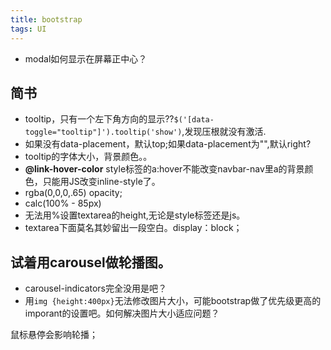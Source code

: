 ```yaml
---
title: bootstrap
tags: UI
---
```




+ modal如何显示在屏幕正中心？

## 简书
+ tooltip，只有一个左下角方向的显示??`$('[data-toggle="tooltip"]').tooltip('show')`,发现压根就没有激活.
+ 如果没有data-placement，默认top;如果data-placement为"",默认right?
+ tooltip的字体大小，背景颜色。。
+ **@link-hover-color**   style标签的a:hover不能改变navbar-nav里a的背景颜色，只能用JS改变inline-style了。
+ rgba(0,0,0,.65) opacity;
+ calc(100% - 85px)
+ 无法用%设置textarea的height,无论是style标签还是js。
+ textarea下面莫名其妙留出一段空白。display：block；


## 试着用carousel做轮播图。

+ carousel-indicators完全没用是吧？
+ 用`img {height:400px}`无法修改图片大小，可能bootstrap做了优先级更高的imporant的设置吧。如何解决图片大小适应问题？

鼠标悬停会影响轮播；

